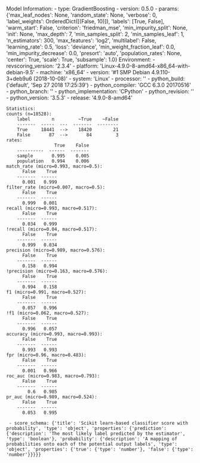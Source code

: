 Model Information:
	 - type: GradientBoosting
	 - version: 0.5.0
	 - params: {'max_leaf_nodes': None, 'random_state': None, 'verbose': 0, 'label_weights': OrderedDict([(False, 10)]), 'labels': [True, False], 'warm_start': False, 'criterion': 'friedman_mse', 'min_impurity_split': None, 'init': None, 'max_depth': 7, 'min_samples_split': 2, 'min_samples_leaf': 1, 'n_estimators': 300, 'max_features': 'log2', 'multilabel': False, 'learning_rate': 0.5, 'loss': 'deviance', 'min_weight_fraction_leaf': 0.0, 'min_impurity_decrease': 0.0, 'presort': 'auto', 'population_rates': None, 'center': True, 'scale': True, 'subsample': 1.0}
	Environment:
	 - revscoring_version: '2.3.4'
	 - platform: 'Linux-4.9.0-8-amd64-x86_64-with-debian-9.5'
	 - machine: 'x86_64'
	 - version: '#1 SMP Debian 4.9.110-3+deb9u6 (2018-10-08)'
	 - system: 'Linux'
	 - processor: ''
	 - python_build: ('default', 'Sep 27 2018 17:25:39')
	 - python_compiler: 'GCC 6.3.0 20170516'
	 - python_branch: ''
	 - python_implementation: 'CPython'
	 - python_revision: ''
	 - python_version: '3.5.3'
	 - release: '4.9.0-8-amd64'
	
	Statistics:
	counts (n=18528):
		label        n         ~True    ~False
		-------  -----  ---  -------  --------
		True     18441  -->    18420        21
		False       87  -->       84         3
	rates:
		              True    False
		----------  ------  -------
		sample       0.995    0.005
		population   0.994    0.006
	match_rate (micro=0.993, macro=0.5):
		  False    True
		-------  ------
		  0.001   0.999
	filter_rate (micro=0.007, macro=0.5):
		  False    True
		-------  ------
		  0.999   0.001
	recall (micro=0.993, macro=0.517):
		  False    True
		-------  ------
		  0.034   0.999
	!recall (micro=0.04, macro=0.517):
		  False    True
		-------  ------
		  0.999   0.034
	precision (micro=0.989, macro=0.576):
		  False    True
		-------  ------
		  0.158   0.994
	!precision (micro=0.163, macro=0.576):
		  False    True
		-------  ------
		  0.994   0.158
	f1 (micro=0.991, macro=0.527):
		  False    True
		-------  ------
		  0.057   0.996
	!f1 (micro=0.062, macro=0.527):
		  False    True
		-------  ------
		  0.996   0.057
	accuracy (micro=0.993, macro=0.993):
		  False    True
		-------  ------
		  0.993   0.993
	fpr (micro=0.96, macro=0.483):
		  False    True
		-------  ------
		  0.001   0.966
	roc_auc (micro=0.983, macro=0.793):
		  False    True
		-------  ------
		    0.6   0.985
	pr_auc (micro=0.989, macro=0.524):
		  False    True
		-------  ------
		  0.053   0.995
	
	 - score_schema: {'title': 'Scikit learn-based classifier score with probability', 'type': 'object', 'properties': {'prediction': {'description': 'The most likely label predicted by the estimator', 'type': 'boolean'}, 'probability': {'description': 'A mapping of probabilities onto each of the potential output labels', 'type': 'object', 'properties': {'true': {'type': 'number'}, 'false': {'type': 'number'}}}}}

